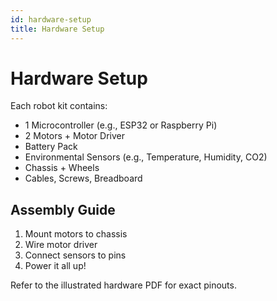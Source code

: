 ```yaml
---
id: hardware-setup
title: Hardware Setup
---
```


# Hardware Setup

Each robot kit contains:

- 1 Microcontroller (e.g., ESP32 or Raspberry Pi)
- 2 Motors + Motor Driver
- Battery Pack
- Environmental Sensors (e.g., Temperature, Humidity, CO2)
- Chassis + Wheels
- Cables, Screws, Breadboard

## Assembly Guide
1. Mount motors to chassis
2. Wire motor driver
3. Connect sensors to pins
4. Power it all up!

Refer to the illustrated hardware PDF for exact pinouts.
